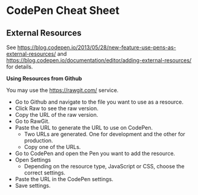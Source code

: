 # CodePen Cheat Sheet


## External Resources

See https://blog.codepen.io/2013/05/28/new-feature-use-pens-as-external-resources/ and
https://blog.codepen.io/documentation/editor/adding-external-resources/ for details.

**Using Resources from Github**

You may use the https://rawgit.com/ service.

* Go to Github and navigate to the file you want to use as a resource.
* Click Raw to see the raw version.
* Copy the URL of the raw version.
* Go to RawGit.
* Paste the URL to generate the URL to use on CodePen.
  - Two URLs are generated. One for development and the other for production.
  - Copy one of the URLs.
* Go to CodePen and open the Pen you want to add the resource.
* Open Settings
  - Depending on the resource type, JavaScript or CSS, choose the correct settings.
* Paste the URL in the CodePen settings.
* Save settings.
